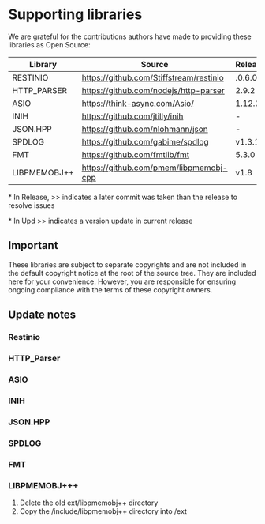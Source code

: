 # Supporting libraries

We are grateful for the contributions authors have made to providing these libraries as Open Source:

| Library | Source | Release* | Commit | Upd |
| ------- | ------- | ------ | -------| -------|
RESTINIO | https://github.com/Stiffstream/restinio | .0.6.0.1 |  74ebb558748dde009f57d2d9670ab970e9db9fb1 |*| 
HTTP_PARSER | https://github.com/nodejs/http-parser | 2.9.2 | 5c17dad400e45c5a442a63f250fff2638d144682 ||
ASIO | https://think-async.com/Asio/ | 1.12.2 | N/A ||
INIH | https://github.com/jtilly/inih | - | - |*| 
JSON.HPP | https://github.com/nlohmann/json | - | - |*|
SPDLOG | https://github.com/gabime/spdlog |  v1.3.1>> | 88b4adebdc0dcb2be9ead196c99db60115e4d307 |*| 
FMT | https://github.com/fmtlib/fmt | 5.3.0 | 9e554999ce02cf86fcdfe74fe740c4fe3f5a56d5 |*| 
LIBPMEMOBJ++ | https://github.com/pmem/libpmemobj-cpp | v1.8 | 26c86b46997d25c818b246f2a143d2248503cc67 |*|  

\* In Release, \>\> indicates a later commit was taken than the release to resolve issues

\* In Upd \>\> indicates a version update in current release

## Important
These libraries are subject to separate copyrights and are not included in the default copyright notice
at the root of the source tree. They are included here for your convenience. However, you are responsible for
ensuring ongoing compliance with the terms of these copyright owners.

## Update notes

### Restinio
### HTTP_Parser
### ASIO
### INIH
### JSON.HPP
### SPDLOG
### FMT
### LIBPMEMOBJ+++
1. Delete the old ext/libpmemobj++ directory
2. Copy the /include/libpmemobj++ directory into /ext